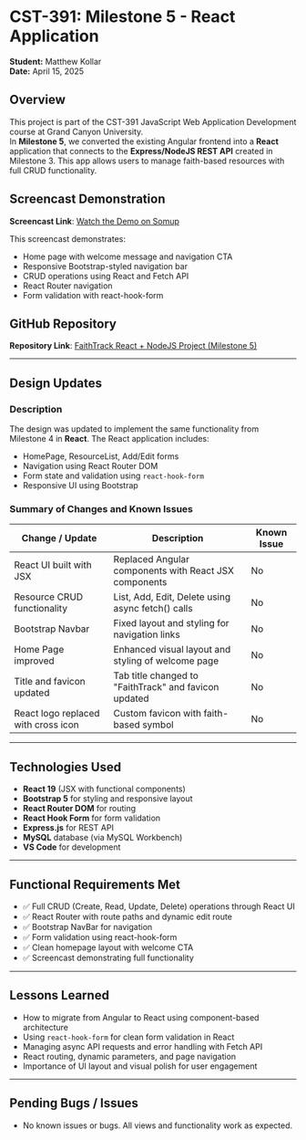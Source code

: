 # CST-391: Milestone 5 - React Application
**Student:** Matthew Kollar  
**Date:** April 15, 2025  

## Overview

This project is part of the CST-391 JavaScript Web Application Development course at Grand Canyon University.  
In **Milestone 5**, we converted the existing Angular frontend into a **React** application that connects to the **Express/NodeJS REST API** created in Milestone 3. This app allows users to manage faith-based resources with full CRUD functionality.

## Screencast Demonstration

**Screencast Link**: [Watch the Demo on Somup](http://somup.com/cTfoFjszSF)

This screencast demonstrates:
- Home page with welcome message and navigation CTA
- Responsive Bootstrap-styled navigation bar
- CRUD operations using React and Fetch API
- React Router navigation
- Form validation with react-hook-form

## GitHub Repository

**Repository Link**: [FaithTrack React + NodeJS Project (Milestone 5)](https://github.com/matthewkollar/CST-391-Milestone-5-React-Front-End)

---

## Design Updates

### Description

The design was updated to implement the same functionality from Milestone 4 in **React**. The React application includes:
- HomePage, ResourceList, Add/Edit forms
- Navigation using React Router DOM
- Form state and validation using `react-hook-form`
- Responsive UI using Bootstrap

### Summary of Changes and Known Issues

| Change / Update                        | Description                                                  | Known Issue |
|----------------------------------------|--------------------------------------------------------------|-------------|
| React UI built with JSX                | Replaced Angular components with React JSX components        | No          |
| Resource CRUD functionality            | List, Add, Edit, Delete using async fetch() calls            | No          |
| Bootstrap Navbar                       | Fixed layout and styling for navigation links                | No          |
| Home Page improved                     | Enhanced visual layout and styling of welcome page           | No          |
| Title and favicon updated              | Tab title changed to "FaithTrack" and favicon updated        | No          |
| React logo replaced with cross icon    | Custom favicon with faith-based symbol                       | No          |

---

## Technologies Used

- **React 19** (JSX with functional components)
- **Bootstrap 5** for styling and responsive layout
- **React Router DOM** for routing
- **React Hook Form** for form validation
- **Express.js** for REST API
- **MySQL** database (via MySQL Workbench)
- **VS Code** for development

---

## Functional Requirements Met

- ✅ Full CRUD (Create, Read, Update, Delete) operations through React UI
- ✅ React Router with route paths and dynamic edit route
- ✅ Bootstrap NavBar for navigation
- ✅ Form validation using react-hook-form
- ✅ Clean homepage layout with welcome CTA
- ✅ Screencast demonstrating full functionality

---

## Lessons Learned

- How to migrate from Angular to React using component-based architecture
- Using `react-hook-form` for clean form validation in React
- Managing async API requests and error handling with Fetch API
- React routing, dynamic parameters, and page navigation
- Importance of UI layout and visual polish for user engagement

---

## Pending Bugs / Issues

- No known issues or bugs. All views and functionality work as expected.